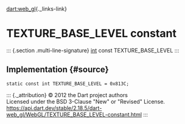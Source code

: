 [dart:web\_gl](../../dart-web_gl/dart-web_gl-library){._links-link}

TEXTURE\_BASE\_LEVEL constant
=============================

::: {.section .multi-line-signature}
[int](../../dart-core/int-class) const TEXTURE\_BASE\_LEVEL
:::

Implementation {#source}
--------------

``` {.language-dart data-language="dart"}
static const int TEXTURE_BASE_LEVEL = 0x813C;
```

::: {._attribution}
© 2012 the Dart project authors\
Licensed under the BSD 3-Clause \"New\" or \"Revised\" License.\
<https://api.dart.dev/stable/2.18.5/dart-web_gl/WebGL/TEXTURE_BASE_LEVEL-constant.html>
:::

